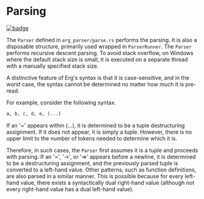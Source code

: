 # Parsing

[![badge](https://img.shields.io/endpoint.svg?url=https%3A%2F%2Fgezf7g7pd5.execute-api.ap-northeast-1.amazonaws.com%2Fdefault%2Fsource_up_to_date%3Fowner%3Derg-lang%26repos%3Derg%26ref%3Dmain%26path%3Ddoc/EN/compiler/phases/02_parse.md%26commit_hash%3D19bab4ae63af9415da20ebd7499c668144da5ea6)](https://gezf7g7pd5.execute-api.ap-northeast-1.amazonaws.com/default/source_up_to_date?owner=erg-lang&repos=erg&ref=main&path=doc/EN/compiler/phases/02_parse.md&commit_hash=19bab4ae63af9415da20ebd7499c668144da5ea6)

The `Parser` defined in `erg_parser/parse.rs` performs the parsing. It is also a disposable structure, primarily used wrapped in `ParserRunner`.
The `Parser` performs recursive descent parsing. To avoid stack overflow, on Windows where the default stack size is small, it is executed on a separate thread with a manually specified stack size.

A distinctive feature of Erg's syntax is that it is case-sensitive, and in the worst case, the syntax cannot be determined no matter how much it is pre-read.

For example, consider the following syntax.

```python
a, b, c, d, e, (...)
```

If an '=' appears within (...), it is determined to be a tuple destructuring assignment. If it does not appear, it is simply a tuple.
However, there is no upper limit to the number of tokens needed to determine which it is.

Therefore, in such cases, the `Parser` first assumes it is a tuple and proceeds with parsing.
If an '=', '->', or '=>' appears before a newline, it is determined to be a destructuring assignment, and the previously parsed tuple is converted to a left-hand value.
Other patterns, such as function definitions, are also parsed in a similar manner.
This is possible because for every left-hand value, there exists a syntactically dual right-hand value (although not every right-hand value has a dual left-hand value).
